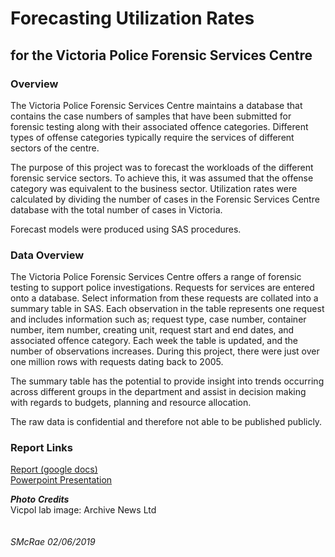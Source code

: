# Forecasting Utilization Rates
## for the Victoria Police Forensic Services Centre

### Overview

The Victoria Police Forensic Services Centre maintains a database that contains the case numbers of samples
that have been submitted for forensic testing along with their associated offence categories. Different types
of offense categories typically require the services of different sectors of the centre. 

The purpose of this project was to forecast the workloads of the different forensic service sectors. To achieve
this, it was assumed that the offense category was equivalent to the business sector. Utilization rates were 
calculated by dividing the number of cases in the Forensic Services Centre database with the total number of 
cases in Victoria.

Forecast models were produced using SAS procedures. 

### Data Overview

The Victoria Police Forensic Services Centre offers a range of forensic testing to support police investigations. 
Requests for services are entered onto a database. Select information from these requests are collated into a summary 
table in SAS. Each observation in the table represents one request and includes information such as; request type, 
case number, container number, item number, creating unit, request start and end dates, and associated offence category. 
Each week the table is updated, and the number of observations increases.  During this project, there were just over one 
million rows with requests dating back to 2005. 

The summary table has the potential to provide insight into trends occurring across different groups in the department 
and assist in decision making with regards to budgets, planning and resource allocation. 

The raw data is confidential and therefore not able to be published publicly.

### Report Links

[Report (google docs)](https://docs.google.com/document/d/1HAfT4B2thCUCwLaHc4mXS8NszTKxPLnB/edit?usp=sharing&ouid=113254014887000466986&rtpof=true&sd=true)<br>
[Powerpoint Presentation](https://github.com/slmcrae/forensics/blob/master/forecasting_utilization_rates_presentation.pptx)<br>

**_Photo_** **_Credits_**<br>
Vicpol lab image: Archive News Ltd<br>
<br>
<br>
_SMcRae_ _02/06/2019_<br>